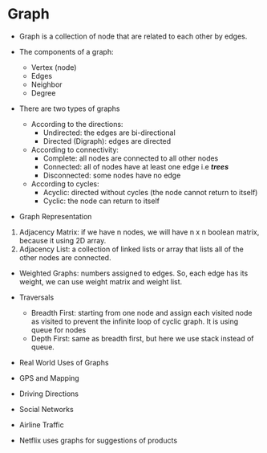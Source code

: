# Graph

* Graph is a collection of node that are related to each other by edges.
* The components of a graph:
  * Vertex (node)
  * Edges
  * Neighbor
  * Degree
* There are two types of graphs
  * According to the directions: 
    * Undirected: the edges are bi-directional
    * Directed (Digraph): edges are directed
  * According to connectivity:
    * Complete: all nodes are connected to all other nodes
    * Connected: all of nodes have at least one edge i.e ***trees***
    * Disconnected: some nodes have no edge
  * According to cycles:
    * Acyclic: directed without cycles (the node cannot return to itself)
    * Cyclic: the node can return to itself

* Graph Representation
1. Adjacency Matrix: if we have n nodes, we will have n x n boolean matrix, because it using 2D array. 
2. Adjacency List: a collection of linked lists or array that lists all of the other nodes are connected.

* Weighted Graphs: numbers assigned to edges. So, each edge has its weight, we can use weight matrix and weight list.
* Traversals
  * Breadth First: starting from one node and assign each visited node as visited to prevent the infinite loop of cyclic graph. It is using queue for nodes 
  * Depth First: same as breadth first, but here we use stack instead of queue.

* Real World Uses of Graphs
* GPS and Mapping
* Driving Directions
* Social Networks
* Airline Traffic
* Netflix uses graphs for suggestions of products

